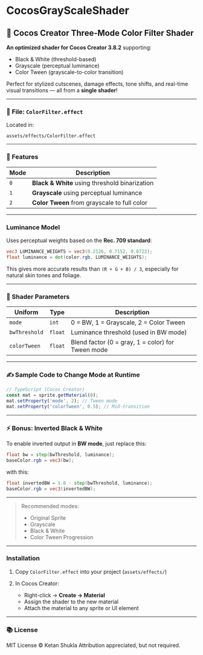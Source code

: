 # CocosGrayScaleShader
## 🎨 Cocos Creator Three-Mode Color Filter Shader

**An optimized shader for Cocos Creator 3.8.2** supporting:

* Black & White (threshold-based)
* Grayscale (perceptual luminance)
* Color Tween (grayscale-to-color transition)

Perfect for stylized cutscenes, damage effects, tone shifts, and real-time visual transitions — all from a **single shader**!

---

### 📂 File: `ColorFilter.effect`

Located in:

```
assets/effects/ColorFilter.effect
```

---

### 🔧 Features

| Mode         | Description                                    |
| ------------ | ---------------------------------------------- |
| `0`          | **Black & White** using threshold binarization |
| `1`          | **Grayscale** using perceptual luminance       |
| `2`          | **Color Tween** from grayscale to full color   |

---

### Luminance Model

Uses perceptual weights based on the **Rec. 709 standard**:

```glsl
vec3 LUMINANCE_WEIGHTS = vec3(0.2126, 0.7152, 0.0722);
float luminance = dot(color.rgb, LUMINANCE_WEIGHTS);
```

This gives more accurate results than `(R + G + B) / 3`, especially for natural skin tones and foliage.

---

### 🧪 Shader Parameters

| Uniform       | Type    | Description                                       |
| ------------- | ------- | ------------------------------------------------- |
| `mode`        | `int`   | 0 = BW, 1 = Grayscale, 2 = Color Tween            |
| `bwThreshold` | `float` | Luminance threshold (used in BW mode)             |
| `colorTween`  | `float` | Blend factor (0 = gray, 1 = color) for Tween mode |

---

### ✍️ Sample Code to Change Mode at Runtime

```ts
// TypeScript (Cocos Creator)
const mat = sprite.getMaterial(0);
mat.setProperty('mode', 2); // Tween mode
mat.setProperty('colorTween', 0.5); // Mid-transition
```

---

### ⚡ Bonus: Inverted Black & White

To enable inverted output in **BW mode**, just replace this:

```glsl
float bw = step(bwThreshold, luminance);
baseColor.rgb = vec3(bw);
```

with this:

```glsl
float invertedBW = 1.0 - step(bwThreshold, luminance);
baseColor.rgb = vec3(invertedBW);
```

---

> Recommended modes:
>
> * Original Sprite
> * Grayscale
> * Black & White
> * Color Tween Progression

---

### Installation

1. Copy `ColorFilter.effect` into your project (`assets/effects/`)
2. In Cocos Creator:

   * Right-click → **Create → Material**
   * Assign the shader to the new material
   * Attach the material to any sprite or UI element

---

### 📚 License

MIT License © Ketan Shukla
Attribution appreciated, but not required.

